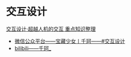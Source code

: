 # 交互设计
[交互设计·超越人机的交互 重点知识整理](交互设计·超越人机的交互%20重点知识整理/README.md)
  - [微信公众平台——宝藏少女丨千珂——#交互设计](https://mp.weixin.qq.com/mp/appmsgalbum?__biz=MzI4ODUyMjE3OQ==&action=getalbum&album_id=2114789886426660865)
  - [bilibili——千珂_](https://space.bilibili.com/454157494)

